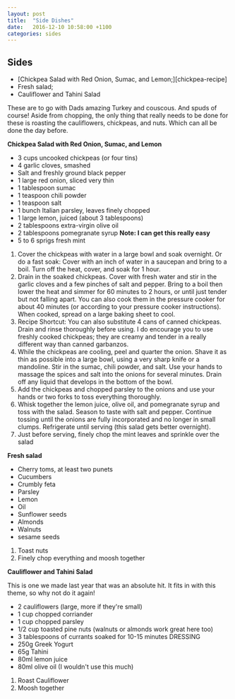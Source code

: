 ```yaml
---
layout: post
title:  "Side Dishes"
date:   2016-12-10 10:58:00 +1100
categories: sides
---
```


## Sides

- [Chickpea Salad with Red Onion, Sumac, and Lemon;][chickpea-recipe]
- Fresh salad;
- Cauliflower and Tahini Salad

These are to go with Dads amazing Turkey and couscous. And spuds of course!
Aside from chopping, the only thing that really needs to be done for these
is roasting the cauliflowers, chickpeas, and nuts. Which can all be done the day before.

**Chickpea Salad with Red Onion, Sumac, and Lemon**

- 3 cups uncooked chickpeas (or four tins)
- 4 garlic cloves, smashed
- Salt and freshly ground black pepper
- 1 large red onion, sliced very thin
- 1 tablespoon sumac
- 1 teaspoon chili powder
- 1 teaspoon salt
- 1 bunch Italian parsley, leaves finely chopped
- 1 large lemon, juiced (about 3 tablespoons)
- 2 tablespoons extra-virgin olive oil
- 2 tablespoons pomegranate syrup **Note: I can get this really easy**
- 5 to 6 sprigs fresh mint

1. Cover the chickpeas with water in a large bowl and soak overnight. Or do a fast soak: Cover with an inch of water in a saucepan and bring to a boil. Turn off the heat, cover, and soak for 1 hour.
2. Drain in the soaked chickpeas. Cover with fresh water and stir in the garlic cloves and a few pinches of salt and pepper. Bring to a boil then lower the heat and simmer for 60 minutes to 2 hours, or until just tender but not falling apart. You can also cook them in the pressure cooker for about 40 minutes (or according to your pressure cooker instructions). When cooked, spread on a large baking sheet to cool.
3. Recipe Shortcut: You can also substitute 4 cans of canned chickpeas. Drain and rinse thoroughly before using. I do encourage you to use freshly cooked chickpeas; they are creamy and tender in a really different way than canned garbanzos.
4. While the chickpeas are cooling, peel and quarter the onion. Shave it as thin as possible into a large bowl, using a very sharp knife or a mandoline. Stir in the sumac, chili powder, and salt. Use your hands to massage the spices and salt into the onions for several minutes. Drain off any liquid that develops in the bottom of the bowl.
5. Add the chickpeas and chopped parsley to the onions and use your hands or two forks to toss everything thoroughly.
6. Whisk together the lemon juice, olive oil, and pomegranate syrup and toss with the salad. Season to taste with salt and pepper. Continue tossing until the onions are fully incorporated and no longer in small clumps. Refrigerate until serving (this salad gets better overnight).
7. Just before serving, finely chop the mint leaves and sprinkle over the salad

**Fresh salad**
- Cherry toms, at least two punets
- Cucumbers
- Crumbly feta
- Parsley
- Lemon
- Oil
- Sunflower seeds
- Almonds
- Walnuts
- sesame seeds

1. Toast nuts
2. Finely chop everything and moosh together

**Cauliflower and Tahini Salad**

This is one we made last year that was an absolute hit. It fits in with this theme,
so why not do it again!
- 2 cauliflowers (large, more if they're small)
- 1 cup chopped corriander
- 1 cup chopped parsley
- 1/2 cup toasted pine nuts (walnuts or almonds work great here too)
- 3 tablespoons of currants soaked for 10-15 minutes
DRESSING
- 250g Greek Yogurt
- 65g Tahini
- 80ml lemon juice
- 80ml olive oil (I wouldn't use this much)

1. Roast Cauliflower
2. Moosh together
